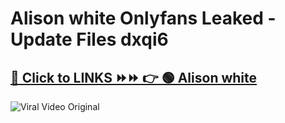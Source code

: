 
 # Alison white Onlyfans Leaked - Update Files dxqi6

## <h2><a href="https://clipsfans.com/Alison_white&ref=git">🔗 Click to LINKS ⏩⏩ 👉 🟢 Alison white </a></h2>

<a href="https://clipsfans.com/Alison_white&ref=git" rel="nofollow" data-target="animated-image.originalLink"><img src="https://i.ibb.co.com/xMMVF88/686577567.gif" alt="Viral Video Original" style="max-width: 100%; display: inline-block;" data-target="animated-image.originalImage"></a>

